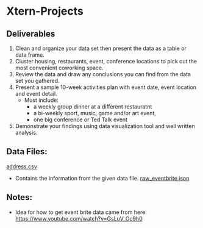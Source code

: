 # Xtern-Projects

## Deliverables
1. Clean and organize your data set then present the data as a table or data frame. 
2. Cluster housing, restaurants, event, conference locations to pick out the most convenient coworking space. 
3. Review the data and draw any conclusions you can find from the data set you gathered. 
4. Present a sample 10-week activities plan with event date, event location and event detail. 
	* Must include:
		* a weekly group dinner at a different restauratnt
		* a bi-weekly sport, music, game and/or art event,
		* one big conference or Ted Talk event
5. Demonstrate your findings using data visualization tool and well written analysis.

## Data Files:
[address.csv](address.csv)
* Contains the information from the given data file. 
[raw_eventbrite.json](raw_eventbrite.json)

## Notes:
* Idea for how to get event brite data came from here: https://www.youtube.com/watch?v=GsLuV_Oc9h0 